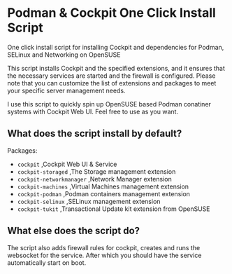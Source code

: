 # Podman & Cockpit One Click Install Script
One click install script for installing Cockpit and dependencies for Podman, SELinux and Networking on OpenSUSE

This script installs Cockpit and the specified extensions, and it ensures that the necessary services are started and the firewall is configured. Please note that you can customize the list of extensions and packages to meet your specific server management needs.

I use this script to quickly spin up OpenSUSE based Podman conatiner systems with Cockpit Web UI. Feel free to use as you want.

## What does the script install by default?

Packages:
- `cockpit` ,Cockpit Web UI & Service
- `cockpit-storaged` ,The Storage management extension
- `cockpit-networkmanager` ,Network Manager extension
- `cockpit-machines` ,Virtual Machines management extension
- `cockpit-podman` ,Podman containers management extension
- `cockpit-selinux` ,SELinux management extension
- `cockpit-tukit` ,Transactional Update kit extension from OpenSUSE

## What else does the script do?
The script also adds firewall rules for cockpit, creates and runs the websocket for the service. After which you should have the service automatically start on boot.
